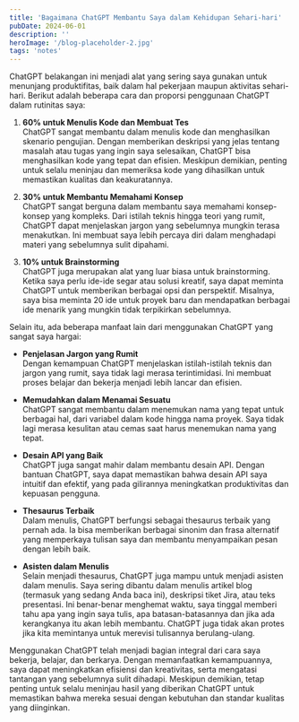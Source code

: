 ```yaml
---
title: 'Bagaimana ChatGPT Membantu Saya dalam Kehidupan Sehari-hari'
pubDate: 2024-06-01
description: ''
heroImage: '/blog-placeholder-2.jpg'
tags: 'notes'
---
```


ChatGPT belakangan ini menjadi alat yang sering saya gunakan untuk menunjang produktifitas, baik dalam hal pekerjaan maupun aktivitas sehari-hari. Berikut adalah beberapa cara dan proporsi penggunaan ChatGPT dalam rutinitas saya:

1. **60% untuk Menulis Kode dan Membuat Tes**  
   ChatGPT sangat membantu dalam menulis kode dan menghasilkan skenario pengujian. Dengan memberikan deskripsi yang jelas tentang masalah atau tugas yang ingin saya selesaikan, ChatGPT bisa menghasilkan kode yang tepat dan efisien. Meskipun demikian, penting untuk selalu meninjau dan memeriksa kode yang dihasilkan untuk memastikan kualitas dan keakuratannya.

2. **30% untuk Membantu Memahami Konsep**  
   ChatGPT sangat berguna dalam membantu saya memahami konsep-konsep yang kompleks. Dari istilah teknis hingga teori yang rumit, ChatGPT dapat menjelaskan jargon yang sebelumnya mungkin terasa menakutkan. Ini membuat saya lebih percaya diri dalam menghadapi materi yang sebelumnya sulit dipahami.

3. **10% untuk Brainstorming**  
   ChatGPT juga merupakan alat yang luar biasa untuk brainstorming. Ketika saya perlu ide-ide segar atau solusi kreatif, saya dapat meminta ChatGPT untuk memberikan berbagai opsi dan perspektif. Misalnya, saya bisa meminta 20 ide untuk proyek baru dan mendapatkan berbagai ide menarik yang mungkin tidak terpikirkan sebelumnya.

Selain itu, ada beberapa manfaat lain dari menggunakan ChatGPT yang sangat saya hargai:

- **Penjelasan Jargon yang Rumit**  
  Dengan kemampuan ChatGPT menjelaskan istilah-istilah teknis dan jargon yang rumit, saya tidak lagi merasa terintimidasi. Ini membuat proses belajar dan bekerja menjadi lebih lancar dan efisien.

- **Memudahkan dalam Menamai Sesuatu**  
  ChatGPT sangat membantu dalam menemukan nama yang tepat untuk berbagai hal, dari variabel dalam kode hingga nama proyek. Saya tidak lagi merasa kesulitan atau cemas saat harus menemukan nama yang tepat.

- **Desain API yang Baik**  
  ChatGPT juga sangat mahir dalam membantu desain API. Dengan bantuan ChatGPT, saya dapat memastikan bahwa desain API saya intuitif dan efektif, yang pada gilirannya meningkatkan produktivitas dan kepuasan pengguna.

- **Thesaurus Terbaik**  
  Dalam menulis, ChatGPT berfungsi sebagai thesaurus terbaik yang pernah ada. Ia bisa memberikan berbagai sinonim dan frasa alternatif yang memperkaya tulisan saya dan membantu menyampaikan pesan dengan lebih baik.

- **Asisten dalam Menulis**  
  Selain menjadi thesaurus, ChatGPT juga mampu untuk menjadi asisten dalam menulis. Saya sering dibantu dalam menulis artikel blog (termasuk yang sedang Anda baca ini), deskripsi tiket Jira, atau teks presentasi. Ini benar-benar menghemat waktu, saya tinggal memberi tahu apa yang ingin saya tulis, apa batasan-batasannya dan jika ada kerangkanya itu akan lebih membantu. ChatGPT juga tidak akan protes jika kita memintanya untuk merevisi tulisannya berulang-ulang.

Menggunakan ChatGPT telah menjadi bagian integral dari cara saya bekerja, belajar, dan berkarya. Dengan memanfaatkan kemampuannya, saya dapat meningkatkan efisiensi dan kreativitas, serta mengatasi tantangan yang sebelumnya sulit dihadapi. Meskipun demikian, tetap penting untuk selalu meninjau hasil yang diberikan ChatGPT untuk memastikan bahwa mereka sesuai dengan kebutuhan dan standar kualitas yang diinginkan.